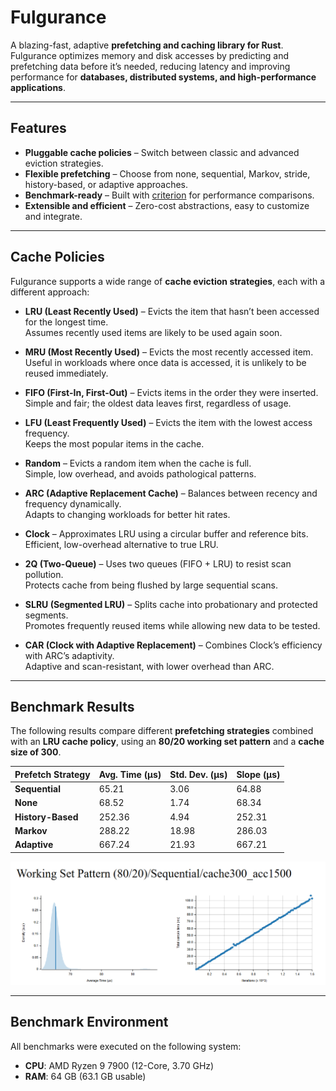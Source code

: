 # Fulgurance

A blazing-fast, adaptive **prefetching and caching library for Rust**.
Fulgurance optimizes memory and disk accesses by predicting and prefetching data before it’s needed, reducing latency and improving performance for **databases, distributed systems, and high-performance applications**.

---

## Features

- **Pluggable cache policies** – Switch between classic and advanced eviction strategies.
- **Flexible prefetching** – Choose from none, sequential, Markov, stride, history-based, or adaptive approaches.
- **Benchmark-ready** – Built with [criterion](https://crates.io/crates/criterion) for performance comparisons.
- **Extensible and efficient** – Zero-cost abstractions, easy to customize and integrate.

---

## Cache Policies

Fulgurance supports a wide range of **cache eviction strategies**, each with a different approach:

- **LRU (Least Recently Used)** – Evicts the item that hasn’t been accessed for the longest time.  
  Assumes recently used items are likely to be used again soon.

- **MRU (Most Recently Used)** – Evicts the most recently accessed item.  
  Useful in workloads where once data is accessed, it is unlikely to be reused immediately.

- **FIFO (First-In, First-Out)** – Evicts items in the order they were inserted.  
  Simple and fair; the oldest data leaves first, regardless of usage.

- **LFU (Least Frequently Used)** – Evicts the item with the lowest access frequency.  
  Keeps the most popular items in the cache.

- **Random** – Evicts a random item when the cache is full.  
  Simple, low overhead, and avoids pathological patterns.

- **ARC (Adaptive Replacement Cache)** – Balances between recency and frequency dynamically.  
  Adapts to changing workloads for better hit rates.

- **Clock** – Approximates LRU using a circular buffer and reference bits.  
  Efficient, low-overhead alternative to true LRU.

- **2Q (Two-Queue)** – Uses two queues (FIFO + LRU) to resist scan pollution.  
  Protects cache from being flushed by large sequential scans.

- **SLRU (Segmented LRU)** – Splits cache into probationary and protected segments.  
  Promotes frequently reused items while allowing new data to be tested.

- **CAR (Clock with Adaptive Replacement)** – Combines Clock’s efficiency with ARC’s adaptivity.  
  Adaptive and scan-resistant, with lower overhead than ARC.

---

## Benchmark Results

The following results compare different **prefetching strategies** combined with an **LRU cache policy**,
using an **80/20 working set pattern** and a **cache size of 300**.

| Prefetch Strategy | Avg. Time (µs) | Std. Dev. (µs) | Slope (µs) |
|-------------------|----------------|----------------|------------|
| **Sequential**    | 65.21          | 3.06           | 64.88      |
| **None**          | 68.52          | 1.74           | 68.34      |
| **History-Based** | 252.36         | 4.94           | 252.31     |
| **Markov**        | 288.22         | 18.98          | 286.03     |
| **Adaptive**      | 667.24         | 21.93          | 667.21     |

![LRU Sequential Benchmark](https://github.com/roquess/fulgurance/blob/main/lruseq.png?raw=true)

---

## Benchmark Environment

All benchmarks were executed on the following system:

- **CPU**: AMD Ryzen 9 7900 (12-Core, 3.70 GHz)
- **RAM**: 64 GB (63.1 GB usable)

